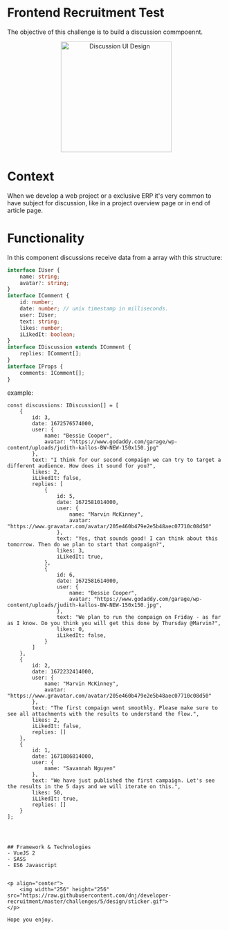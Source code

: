 # Frontend Recruitment Test

The objective of this challenge is to build a discussion commpoennt.

<p align="center">
    <img width="256" alt="Discussion UI Design" src="https://github.com/rezaansarirad/comment-list/assets/images/discussion.png">
</p>


# Context 
When we develop a web project or a exclusive ERP it's very common to have subject for discussion, like in a project overview page or in end of article page.

# Functionality

In this component discussions receive data from a array with this structure:
```ts
interface IUser {
    name: string;
    avatar?: string;
}
interface IComment {
    id: number;
    date: number; // unix timestamp in milliseconds.
    user: IUser;
    text: string;
    likes: number;
    iLikedIt: boolean;
}
interface IDiscussion extends IComment {
    replies: IComment[];
}
interface IProps {
    comments: IComment[];
}
```

example:
```tsx
const discussions: IDiscussion[] = [
    {
        id: 3,
        date: 1672576574000,
        user: {
            name: "Bessie Cooper",
            avatar: "https://www.godaddy.com/garage/wp-content/uploads/judith-kallos-BW-NEW-150x150.jpg"
        },
        text: "I think for our second compaign we can try to target a different audience. How does it sound for you?",
        likes: 2,
        iLikedIt: false,
        replies: [
            {
                id: 5,
                date: 1672581014000,
                user: {
                    name: "Marvin McKinney",
                    avatar: "https://www.gravatar.com/avatar/205e460b479e2e5b48aec07710c08d50"
                },
                text: "Yes, that sounds good! I can think about this tomorrow. Then do we plan to start that compaign?",
                likes: 3,
                iLikedIt: true,
            },
            {
                id: 6,
                date: 1672581614000,
                user: {
                    name: "Bessie Cooper",
                    avatar: "https://www.godaddy.com/garage/wp-content/uploads/judith-kallos-BW-NEW-150x150.jpg",
                },
                text: "We plan to run the compaign on Friday - as far as I know. Do you think you will get this done by Thursday @Marvin?",
                likes: 0,
                iLikedIt: false,
            }
        ]
    },
    {
        id: 2,
        date: 1672232414000,
        user: {
            name: "Marvin McKinney",
            avatar: "https://www.gravatar.com/avatar/205e460b479e2e5b48aec07710c08d50"
        },
        text: "The first compaign went smoothly. Please make sure to see all attachments with the results to understand the flow.",
        likes: 2,
        iLikedIt: false,
        replies: []
    },
    {
        id: 1,
        date: 1671886814000,
        user: {
            name: "Savannah Nguyen"
        },
        text: "We have just published the first campaign. Let's see the results in the 5 days and we will iterate on this.",
        likes: 50,
        iLikedIt: true,
        replies: []
    }
];




## Framework & Technologies
- VueJS 2
- SASS
- ES6 Javascript


<p align="center">
    <img width="256" height="256" src="https://raw.githubusercontent.com/dnj/developer-recruitment/master/challenges/5/design/sticker.gif">
</p>

Hope you enjoy.

